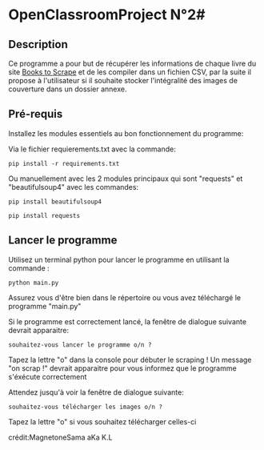# OpenClassroomProject N°2#

## Description

Ce programme a pour but de récupérer les informations de chaque livre du site [Books to Scrape](https://books.toscrape.com/) et de les compiler dans un fichien CSV, par la suite il propose à l'utilisateur si il souhaite stocker l'intégralité des images de couverture dans un dossier annexe.



## Pré-requis


Installez les modules essentiels au bon fonctionnement du programme:

Via le fichier requierements.txt avec la commande:

	pip install -r requirements.txt

Ou manuellement avec les 2 modules principaux qui sont "requests" et "beautifulsoup4" avec les commandes:

	pip install beautifulsoup4

	pip install requests



## Lancer le programme


	
Utilisez un terminal python pour lancer le programme en utilisant la commande :

	python main.py

Assurez vous d'être bien dans le répertoire ou vous avez téléchargé le programme "main.py"

Si le programme est correctement lancé, la fenêtre de dialogue suivante devrait apparaitre:

	souhaitez-vous lancer le programme o/n ?

Tapez la lettre "o" dans la console pour débuter le scraping ! Un message "on scrap !" devrait apparaitre pour vous informez que le programme s'éxécute correctement

Attendez jusqu'à voir la fenêtre de dialogue suivante:

	souhaitez-vous télécharger les images o/n ?

Tapez la lettre "o" si vous souhaitez télécharger celles-ci
 


crédit:MagnetoneSama aKa K.L
			


  
